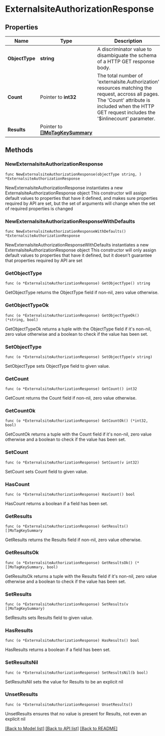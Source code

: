 # ExternalsiteAuthorizationResponse

## Properties

Name | Type | Description | Notes
------------ | ------------- | ------------- | -------------
**ObjectType** | **string** | A discriminator value to disambiguate the schema of a HTTP GET response body. | 
**Count** | Pointer to **int32** | The total number of &#39;externalsite.Authorization&#39; resources matching the request, accross all pages. The &#39;Count&#39; attribute is included when the HTTP GET request includes the &#39;$inlinecount&#39; parameter. | [optional] 
**Results** | Pointer to [**[]MoTagKeySummary**](MoTagKeySummary.md) |  | [optional] 

## Methods

### NewExternalsiteAuthorizationResponse

`func NewExternalsiteAuthorizationResponse(objectType string, ) *ExternalsiteAuthorizationResponse`

NewExternalsiteAuthorizationResponse instantiates a new ExternalsiteAuthorizationResponse object
This constructor will assign default values to properties that have it defined,
and makes sure properties required by API are set, but the set of arguments
will change when the set of required properties is changed

### NewExternalsiteAuthorizationResponseWithDefaults

`func NewExternalsiteAuthorizationResponseWithDefaults() *ExternalsiteAuthorizationResponse`

NewExternalsiteAuthorizationResponseWithDefaults instantiates a new ExternalsiteAuthorizationResponse object
This constructor will only assign default values to properties that have it defined,
but it doesn't guarantee that properties required by API are set

### GetObjectType

`func (o *ExternalsiteAuthorizationResponse) GetObjectType() string`

GetObjectType returns the ObjectType field if non-nil, zero value otherwise.

### GetObjectTypeOk

`func (o *ExternalsiteAuthorizationResponse) GetObjectTypeOk() (*string, bool)`

GetObjectTypeOk returns a tuple with the ObjectType field if it's non-nil, zero value otherwise
and a boolean to check if the value has been set.

### SetObjectType

`func (o *ExternalsiteAuthorizationResponse) SetObjectType(v string)`

SetObjectType sets ObjectType field to given value.


### GetCount

`func (o *ExternalsiteAuthorizationResponse) GetCount() int32`

GetCount returns the Count field if non-nil, zero value otherwise.

### GetCountOk

`func (o *ExternalsiteAuthorizationResponse) GetCountOk() (*int32, bool)`

GetCountOk returns a tuple with the Count field if it's non-nil, zero value otherwise
and a boolean to check if the value has been set.

### SetCount

`func (o *ExternalsiteAuthorizationResponse) SetCount(v int32)`

SetCount sets Count field to given value.

### HasCount

`func (o *ExternalsiteAuthorizationResponse) HasCount() bool`

HasCount returns a boolean if a field has been set.

### GetResults

`func (o *ExternalsiteAuthorizationResponse) GetResults() []MoTagKeySummary`

GetResults returns the Results field if non-nil, zero value otherwise.

### GetResultsOk

`func (o *ExternalsiteAuthorizationResponse) GetResultsOk() (*[]MoTagKeySummary, bool)`

GetResultsOk returns a tuple with the Results field if it's non-nil, zero value otherwise
and a boolean to check if the value has been set.

### SetResults

`func (o *ExternalsiteAuthorizationResponse) SetResults(v []MoTagKeySummary)`

SetResults sets Results field to given value.

### HasResults

`func (o *ExternalsiteAuthorizationResponse) HasResults() bool`

HasResults returns a boolean if a field has been set.

### SetResultsNil

`func (o *ExternalsiteAuthorizationResponse) SetResultsNil(b bool)`

 SetResultsNil sets the value for Results to be an explicit nil

### UnsetResults
`func (o *ExternalsiteAuthorizationResponse) UnsetResults()`

UnsetResults ensures that no value is present for Results, not even an explicit nil

[[Back to Model list]](../README.md#documentation-for-models) [[Back to API list]](../README.md#documentation-for-api-endpoints) [[Back to README]](../README.md)


